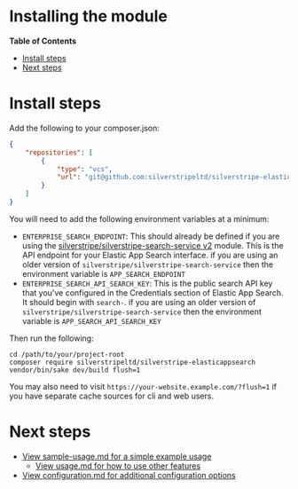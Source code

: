# Installing the module
<!-- START doctoc generated TOC please keep comment here to allow auto update -->
<!-- DON'T EDIT THIS SECTION, INSTEAD RE-RUN doctoc TO UPDATE -->
**Table of Contents**

- [Install steps](#install-steps)
- [Next steps](#next-steps)

<!-- END doctoc generated TOC please keep comment here to allow auto update -->

# Install steps
Add the following to your composer.json:
```json
{
    "repositories": [
        {
            "type": "vcs",
            "url": "git@github.com:silverstripeltd/silverstripe-elasticappsearch.git"
        }
    ]
}
```

You will need to add the following environment variables at a minimum:

* `ENTERPRISE_SEARCH_ENDPOINT`: This should already be defined if you are using the [silverstripe/silverstripe-search-service v2](https://github.com/silverstripe/silverstripe-search-service/) module. This is the API endpoint for your Elastic App Search interface.
if you are using an older version of `silverstripe/silverstripe-search-service` then the environment variable is `APP_SEARCH_ENDPOINT`
* `ENTERPRISE_SEARCH_API_SEARCH_KEY`: This is the public search API key that you've configured in the Credentials section of Elastic App Search. It should begin with `search-`.
 if you are using an older version of `silverstripe/silverstripe-search-service` then the environment variable is `APP_SEARCH_API_SEARCH_KEY`

Then run the following:
```shell script
cd /path/to/your/project-root
composer require silverstripeltd/silverstripe-elasticappsearch
vendor/bin/sake dev/build flush=1
``` 
You may also need to visit `https://your-website.example.com/?flush=1` if you have separate cache sources for cli and web users.

# Next steps
* [View sample-usage.md for a simple example usage](simple-usage.md)
    * [View usage.md for how to use other features](usage.md)
* [View configuration.md for additional configuration options](configuration.md)
